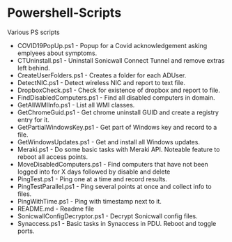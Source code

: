 # Powershell-Scripts

Various PS scripts

* COVID19PopUp.ps1 - Popup for a Covid acknowledgement asking emplyees about symptoms.
* CTUninstall.ps1 - Uninstall Sonicwall Connect Tunnel and remove extras left behind.
* CreateUserFolders.ps1 - Creates a folder for each ADUser.
* DetectNIC.ps1 - Detect wireless NIC and report to text file.
* DropboxCheck.ps1 - Check for existence of dropbox and report to file.
* FindDisabledComputers.ps1 - Find all disabled computers in domain.
* GetAllWMIInfo.ps1 - List all WMI classes.
* GetChromeGuid.ps1 - Get chrome uninstall GUID and create a registry entry for it.
* GetPartialWindowsKey.ps1 - Get part of Windows key and record to a file.
* GetWindowsUpdates.ps1 - Get and install all Windows updates.
* Meraki.ps1 - Do some basic tasks with Meraki API. Noteable feature to reboot all access points.
* MoveDisabledComputers.ps1 - Find computers that have not been logged into for X days followed by disable and delete
* PingTest.ps1 - Ping one at a time and record results.
* PingTestParallel.ps1 - Ping several points at once and collect info to files.
* PingWithTime.ps1 - Ping with timestamp next to it.
* README.md - Readme file
* SonicwallConfigDecryptor.ps1 - Decrypt Sonicwall config files.
* Synaccess.ps1 - Basic tasks in Synaccess in PDU. Reboot and toggle ports.
